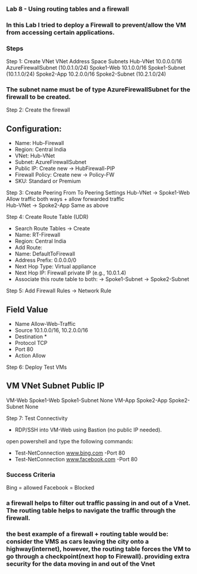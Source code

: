 ### Lab 8 - Using routing tables and a firewall

### In this Lab I tried to deploy a Firewall to prevent/allow the VM from accessing certain applications.

### Steps
Step 1: Create VNet
VNet	Address Space	Subnets
Hub-VNet	10.0.0.0/16	AzureFirewallSubnet (10.0.1.0/24)
Spoke1-Web	10.1.0.0/16	Spoke1-Subnet (10.1.1.0/24)
Spoke2-App	10.2.0.0/16	Spoke2-Subnet (10.2.1.0/24)

### The subnet name must be of type AzureFirewallSubnet for the firewall to be created.



Step 2: Create the firewall
## Configuration:
- Name: Hub-Firewall
- Region: Central India
- VNet: Hub-VNet
- Subnet: AzureFirewallSubnet
- Public IP: Create new -> HubFirewall-PIP
- Firewall Policy: Create new -> Policy-FW
- SKU: Standard or Premium

Step 3: Create Peering
From	        To	            Peering Settings
Hub-VNet -> Spoke1-Web      	Allow traffic both ways + allow forwarded traffic	
Hub-VNet -> Spoke2-App	        Same as above

Step 4: Create Route Table (UDR)
- Search Route Tables -> Create
- Name: RT-Firewall
- Region: Central India
- Add Route:
- Name: DefaultToFirewall
- Address Prefix: 0.0.0.0/0
- Next Hop Type: Virtual appliance
- Next Hop IP: Firewall private IP (e.g., 10.0.1.4)
- Associate this route table to both:
-> Spoke1-Subnet
-> Spoke2-Subnet


Step 5: Add Firewall Rules
-> Network Rule
## Field	           Value
- Name	           Allow-Web-Traffic
- Source	       10.1.0.0/16, 10.2.0.0/16
- Destination	    *
- Protocol	       TCP
- Port         	   80
- Action	       Allow

Step 6: Deploy Test VMs
##  VM	     VNet     	Subnet	    Public IP
VM-Web	Spoke1-Web	Spoke1-Subnet	None
VM-App	Spoke2-App	Spoke2-Subnet	None

Step 7: Test Connectivity
- RDP/SSH into VM-Web using Bastion (no public IP needed).

open powershell and type the following commands:

- Test-NetConnection www.bing.com -Port 80
- Test-NetConnection www.facebook.com -Port 80

### Success Criteria
Bing = allowed
Facebook = Blocked




### a firewall helps to filter out traffic passing in and out of a Vnet. The routing table helps to navigate the traffic through the firewall.

### the best example of a firewall + routing table would be: consider the VMS as cars leaving the city onto a highway(internet), however, the routing table forces the VM to go through a checkpoint(next hop to Firewall). providing extra security for the data moving in and out of the Vnet

